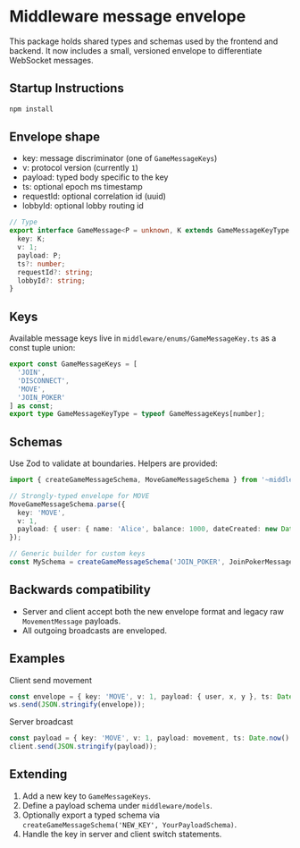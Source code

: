 # Middleware message envelope

This package holds shared types and schemas used by the frontend and backend. It now includes a small, versioned envelope to differentiate WebSocket messages.

## Startup Instructions

```bash
npm install
```

## Envelope shape

- key: message discriminator (one of `GameMessageKeys`)
- v: protocol version (currently `1`)
- payload: typed body specific to the key
- ts: optional epoch ms timestamp
- requestId: optional correlation id (uuid)
- lobbyId: optional lobby routing id

```ts
// Type
export interface GameMessage<P = unknown, K extends GameMessageKeyType = GameMessageKeyType> {
  key: K;
  v: 1;
  payload: P;
  ts?: number;
  requestId?: string;
  lobbyId?: string;
}
```

## Keys

Available message keys live in `middleware/enums/GameMessageKey.ts` as a const tuple union:

```ts
export const GameMessageKeys = [
  'JOIN',
  'DISCONNECT',
  'MOVE',
  'JOIN_POKER'
] as const;
export type GameMessageKeyType = typeof GameMessageKeys[number];
```

## Schemas

Use Zod to validate at boundaries. Helpers are provided:

```ts
import { createGameMessageSchema, MoveGameMessageSchema } from '~middleware/models';

// Strongly-typed envelope for MOVE
MoveGameMessageSchema.parse({
  key: 'MOVE',
  v: 1,
  payload: { user: { name: 'Alice', balance: 1000, dateCreated: new Date(), dateUpdated: new Date() }, x: 10, y: 20 },
});

// Generic builder for custom keys
const MySchema = createGameMessageSchema('JOIN_POKER', JoinPokerMessageSchema);
```

## Backwards compatibility

- Server and client accept both the new envelope format and legacy raw `MovementMessage` payloads.
- All outgoing broadcasts are enveloped.

## Examples

Client send movement

```ts
const envelope = { key: 'MOVE', v: 1, payload: { user, x, y }, ts: Date.now() };
ws.send(JSON.stringify(envelope));
```

Server broadcast

```ts
const payload = { key: 'MOVE', v: 1, payload: movement, ts: Date.now() };
client.send(JSON.stringify(payload));
```

## Extending

1. Add a new key to `GameMessageKeys`.
2. Define a payload schema under `middleware/models`.
3. Optionally export a typed schema via `createGameMessageSchema('NEW_KEY', YourPayloadSchema)`.
4. Handle the key in server and client switch statements.
